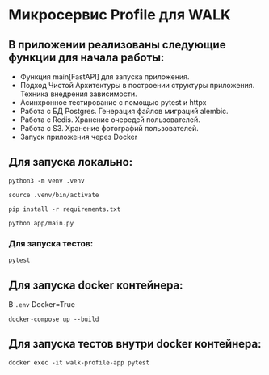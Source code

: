 # Микросервис Profile для WALK


## В приложении реализованы следующие функции для начала работы:

- Функция main[FastAPI] для запуска приложения.
- Подход Чистой Архитектуры в построении структуры приложения. Техника внедрения зависимости.
- Асинхронное тестирование с помощью pytest и httpx
- Работа с БД Postgres. Генерация файлов миграций alembic.
- Работа с Redis. Хранение очередей пользователей.
- Работа с S3. Хранение фотографий пользователей.
- Запуск приложения через Docker

## Для запуска локально:

```
python3 -m venv .venv
```
```
source .venv/bin/activate
```
```
pip install -r requirements.txt
```
```
python app/main.py
```

### Для запуска тестов:

```
pytest
```


## Для запуска docker контейнера:
В `.env` Docker=True

```
docker-compose up --build
```

## Для запуска тестов внутри docker контейнера:

```
docker exec -it walk-profile-app pytest
```
